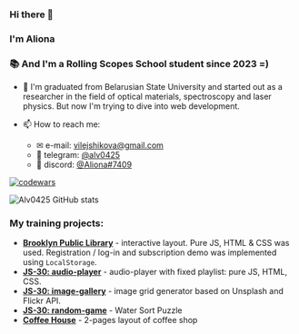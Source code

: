 ### Hi there 👋
### I'm Aliona
### 📚 And I'm a Rolling Scopes School student since 2023 =)

- 🔭 I'm graduated from Belarusian State University and started out as a researcher in the field of optical materials, spectroscopy and laser physics. But now I'm trying to dive into web development. 

- 📫 How to reach me:
  - ✉ e-mail: vilejshikova@gmail.com
  - 💬 telegram: [@alv0425
](https://t.me/alv0425)
  - 💬 discord: [@Aliona#7409](https://discordapp.com/users/1122842754175742052)

[![codewars](https://www.codewars.com/users/alv0425/badges/large)](https://www.codewars.com/users/alv0425) 

![Alv0425 GitHub stats](https://github-readme-stats.vercel.app/api?username=alv0425&hide=contribs,prs)

### My training projects:
- **[Brooklyn Public Library](https://alv0425.github.io/JSS0-PRESCHOOL-2023Q2/library/)** - interactive layout. Pure JS, HTML & CSS was used. Registration / log-in and subscription demo was implemented using ``LocalStorage``.
- **[JS-30: audio-player](https://alv0425.github.io/JSS0-PRESCHOOL-2023Q2/audio-player/)** - audio-player with fixed playlist: pure JS, HTML, CSS.
- **[JS-30: image-gallery](https://alv0425.github.io/JSS0-PRESCHOOL-2023Q2/image-gallery/)** - image grid generator based on Unsplash and Flickr API.
- **[JS-30: random-game](https://alv0425.github.io/JSS0-PRESCHOOL-2023Q2/random-game/)** - Water Sort Puzzle
- **[Coffee House](https://rolling-scopes-school.github.io/alv0425-JSFE2023Q4/coffee-house/)** - 2-pages layout of coffee shop

